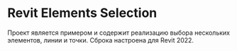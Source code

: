 # Revit Elements Selection
Проект является примером и содержит реализацию выбора нескольких элементов, линии и точки. Сброка настроена для Revit 2022.
